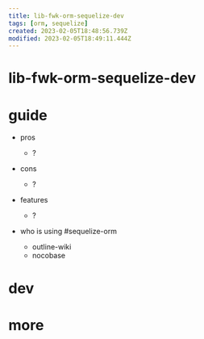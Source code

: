 ```yaml
---
title: lib-fwk-orm-sequelize-dev
tags: [orm, sequelize]
created: 2023-02-05T18:48:56.739Z
modified: 2023-02-05T18:49:11.444Z
---
```


# lib-fwk-orm-sequelize-dev

# guide
- pros
  - ?

- cons
  - ?

- features
  - ?

- who is using #sequelize-orm
  - outline-wiki
  - nocobase
# dev

# more

